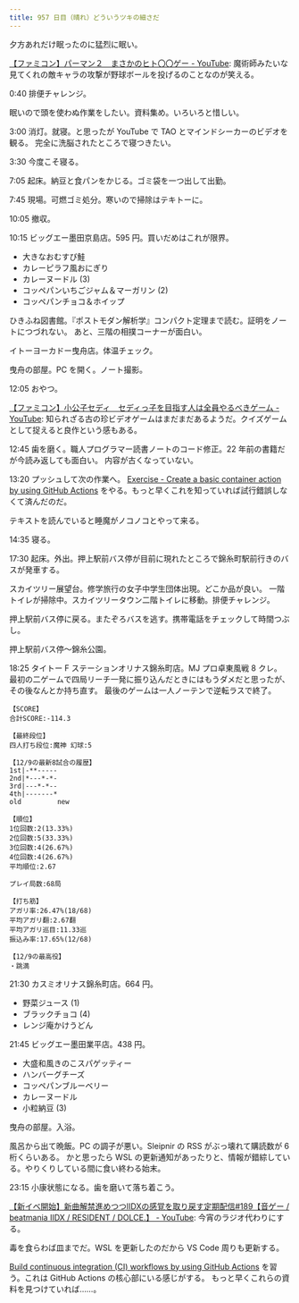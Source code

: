 ```yaml
---
title: 957 日目（晴れ）どういうツキの細さだ
---
```


夕方あれだけ眠ったのに猛烈に眠い。

[【ファミコン】パーマン２　まさかのヒト〇〇ゲー - YouTube](https://www.youtube.com/watch?v=5vkQKLvXfQ4):
魔術師みたいな見てくれの敵キャラの攻撃が野球ボールを投げるのことなのが笑える。

0:40 排便チャレンジ。

眠いので頭を使わぬ作業をしたい。資料集め。いろいろと惜しい。

3:00 消灯。就寝。と思ったが YouTube で TAO とマインドシーカーのビデオを観る。
完全に洗脳されたところで寝つきたい。

3:30 今度こそ寝る。

7:05 起床。納豆と食パンをかじる。ゴミ袋を一つ出して出勤。

7:45 現場。可燃ゴミ処分。寒いので掃除はテキトーに。

10:05 撤収。

10:15 ビッグエー墨田京島店。595 円。買いだめはこれが限界。

* 大きなおむすび鮭
* カレーピラフ風おにぎり
* カレーヌードル (3)
* コッペパンいちごジャム＆マーガリン (2)
* コッペパンチョコ＆ホイップ

ひきふね図書館。『ポストモダン解析学』コンパクト定理まで読む。証明をノートにつづれない。
あと、三階の相撲コーナーが面白い。

イトーヨーカドー曳舟店。体温チェック。

曳舟の部屋。PC を開く。ノート撮影。

12:05 おやつ。

[【ファミコン】小公子セディ　セディっ子を目指す人は全員やるべきゲーム - YouTube](https://www.youtube.com/watch?v=cjQh7WGBUGY):
知られざる古の珍ビデオゲームはまだまだあるようだ。クイズゲームとして捉えると良作という感もある。

12:45 歯を磨く。職人プログラマー読書ノートのコード修正。22 年前の書籍だが今読み返しても面白い。
内容が古くなっていない。

13:20 プッシュして次の作業へ。
[Exercise - Create a basic container action by using GitHub Actions](https://learn.microsoft.com/en-us/training/modules/github-actions-automate-tasks/3-exercise-create-container-action)
をやる。もっと早くこれを知っていれば試行錯誤しなくて済んだのだ。

テキストを読んでいると睡魔がノコノコとやって来る。

14:35 寝る。

17:30 起床。外出。押上駅前バス停が目前に現れたところで錦糸町駅前行きのバスが発車する。

スカイツリー展望台。修学旅行の女子中学生団体出現。どこか品が良い。
一階トイレが掃除中。スカイツリータウン二階トイレに移動。排便チャレンジ。

押上駅前バス停に戻る。またぞろバスを逃す。携帯電話をチェックして時間つぶし。

押上駅前バス停～錦糸公園。

18:25 タイトー F ステーションオリナス錦糸町店。MJ プロ卓東風戦 8 クレ。
最初の二ゲームで四局リーチ一発に振り込んだときにはもうダメだと思ったが、その後なんとか持ち直す。
最後のゲームは一人ノーテンで逆転ラスで終了。

```text
【SCORE】
合計SCORE:-114.3

【最終段位】
四人打ち段位:魔神 幻球:5

【12/9の最新8試合の履歴】
1st|-**-----
2nd|*---*-*-
3rd|---*-*--
4th|-------*
old         new

【順位】
1位回数:2(13.33%)
2位回数:5(33.33%)
3位回数:4(26.67%)
4位回数:4(26.67%)
平均順位:2.67

プレイ局数:68局

【打ち筋】
アガリ率:26.47%(18/68)
平均アガリ翻:2.67翻
平均アガリ巡目:11.33巡
振込み率:17.65%(12/68)

【12/9の最高役】
・跳満
```

21:30 カスミオリナス錦糸町店。664 円。

* 野菜ジュース (1)
* ブラックチョコ (4)
* レンジ庵かけうどん

21:45 ビッグエー墨田業平店。438 円。

* 大盛和風きのこスパゲッティー
* ハンバーグチーズ
* コッペパンブルーベリー
* カレーヌードル
* 小粒納豆 (3)

曳舟の部屋。入浴。

風呂から出て晩飯。PC の調子が悪い。Sleipnir の RSS がぶっ壊れて購読数が 6 桁くらいある。
かと思ったら WSL の更新通知があったりと、情報が錯綜している。やりくりしている間に食い終わる始末。

23:15 小康状態になる。歯を磨いて落ち着こう。

[【新イベ開始】新曲解禁進めつつIIDXの感覚を取り戻す定期配信&#x23;189【音ゲー / beatmania IIDX / RESIDENT / DOLCE.】 - YouTube](https://www.youtube.com/watch?v=QJAQAMpKoZw):
今宵のラジオ代わりにする。

毒を食らわば皿までだ。WSL を更新したのだから VS Code 周りも更新する。

[Build continuous integration (CI) workflows by using GitHub Actions](https://learn.microsoft.com/en-us/training/modules/github-actions-ci/)
を習う。これは GitHub Actions の核心部にいる感じがする。
もっと早くこれらの資料を見つけていれば……。
